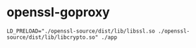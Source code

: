 # openssl-goproxy
```
LD_PRELOAD="./openssl-source/dist/lib/libssl.so ./openssl-source/dist/lib/libcrypto.so" ./app
```
